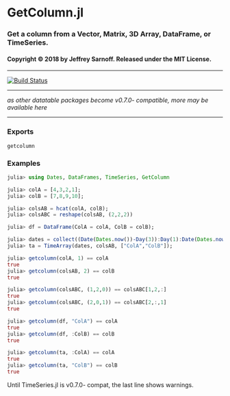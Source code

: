 # GetColumn.jl
### Get a column from a Vector, Matrix, 3D Array, DataFrame, or TimeSeries.
#### Copyright © 2018 by Jeffrey Sarnoff.  Released under the MIT License.

-----

[![Build Status](https://travis-ci.org/JeffreySarnoff/GetColumn.jl.svg?branch=master)](https://travis-ci.org/JeffreySarnoff/GetColumn.jl)

-----

_as other datatable packages become v0.7.0- compatible, more may be available here_

-----

### Exports
`getcolumn`

### Examples

```julia
julia> using Dates, DataFrames, TimeSeries, GetColumn

julia> colA = [4,3,2,1];
julia> colB = [7,8,9,10];

julia> colsAB = hcat(colA, colB);
julia> colsABC = reshape(colsAB, (2,2,2))

julia> df = DataFrame(ColA = colA, ColB = colB);

julia> dates = collect((Date(Dates.now())-Day(3)):Day(1):Date(Dates.now()));
julia> ta = TimeArray(dates, colsAB, ["ColA","ColB"]);

julia> getcolumn(colA, 1) == colA
true
julia> getcolumn(colsAB, 2) == colB
true

julia> getcolumn(colsABC, (1,2,0)) == colsABC[1,2,:]
true
julia> getcolumn(colsABC, (2,0,1)) == colsABC[2,:,1]
true

julia> getcolumn(df, "ColA") == colA
true
julia> getcolumn(df, :ColB) == colB
true

julia> getcolumn(ta, :ColA) == colA
true
julia> getcolumn(ta, "ColB") == colB
true
```

Until TimeSeries.jl is v0.7.0- compat, the last line shows warnings.
